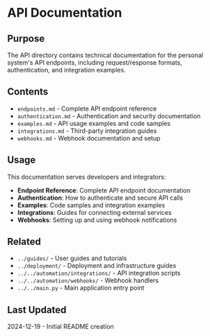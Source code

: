# API Documentation

## Purpose
The API directory contains technical documentation for the personal system's API endpoints, including request/response formats, authentication, and integration examples.

## Contents
- `endpoints.md` - Complete API endpoint reference
- `authentication.md` - Authentication and security documentation
- `examples.md` - API usage examples and code samples
- `integrations.md` - Third-party integration guides
- `webhooks.md` - Webhook documentation and setup

## Usage
This documentation serves developers and integrators:

- **Endpoint Reference**: Complete API endpoint documentation
- **Authentication**: How to authenticate and secure API calls
- **Examples**: Code samples and integration examples
- **Integrations**: Guides for connecting external services
- **Webhooks**: Setting up and using webhook notifications

## Related
- `../guides/` - User guides and tutorials
- `../deployment/` - Deployment and infrastructure guides
- `../../automation/integrations/` - API integration scripts
- `../../automation/webhooks/` - Webhook handlers
- `../../main.py` - Main application entry point

## Last Updated
2024-12-19 - Initial README creation
